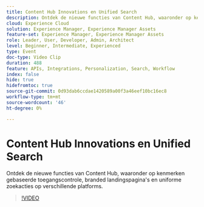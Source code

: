 ```yaml
---
title: Content Hub Innovations en Unified Search
description: Ontdek de nieuwe functies van Content Hub, waaronder op kenmerken gebaseerde toegangscontrole, branded landingspagina's en uniforme zoekacties op verschillende platforms.
cloud: Experience Cloud
solution: Experience Manager, Experience Manager Assets
feature-set: Experience Manager, Experience Manager Assets
role: Leader, User, Developer, Admin, Architect
level: Beginner, Intermediate, Experienced
type: Event
doc-type: Video Clip
duration: 488
feature: APIs, Integrations, Personalization, Search, Workflow
index: false
hide: true
hidefromtoc: true
source-git-commit: 0d93dab6ccdae1420589a00f3a46eef10bc16ec8
workflow-type: tm+mt
source-wordcount: '46'
ht-degree: 0%

---
```



# Content Hub Innovations en Unified Search

Ontdek de nieuwe functies van Content Hub, waaronder op kenmerken gebaseerde toegangscontrole, branded landingspagina&#39;s en uniforme zoekacties op verschillende platforms.

>[!VIDEO](https://video.tv.adobe.com/v/3459223/?learn=on&enablevpops)
